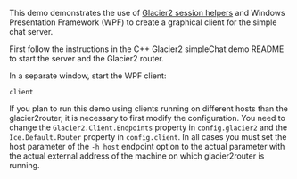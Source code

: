 This demo demonstrates the use of [Glacier2 session helpers][1] and Windows
Presentation Framework (WPF) to create a graphical client for the simple
chat server.

First follow the instructions in the C++ Glacier2 simpleChat demo README
to start the server and the Glacier2 router.

In a separate window, start the WPF client:

```
client
```

If you plan to run this demo using clients running on different hosts
than the glacier2router, it is necessary to first modify the
configuration. You need to change the `Glacier2.Client.Endpoints`
property in `config.glacier2` and the `Ice.Default.Router` property in
`config.client`. In all cases you must set the host parameter of the
`-h host` endpoint option to the actual parameter with the actual external
address of the machine on which glacier2router is running.

[1]: https://doc.zeroc.com/ice/3.7/ice-services/glacier2/glacier2-sessionhelper-class
